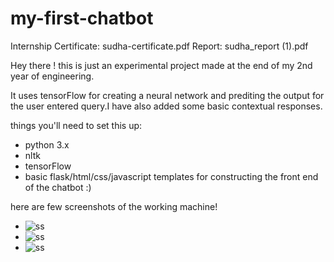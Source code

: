 # my-first-chatbot

Internship Certificate: sudha-certificate.pdf
Report: sudha_report (1).pdf

Hey there !
this is just an experimental project made at the end of my 2nd year of engineering.

It uses tensorFlow for creating a neural network and prediting the output for the user entered query.I have also added some basic contextual responses.

things you'll need to set this up:
 - python 3.x
 - nltk
 - tensorFlow
 - basic flask/html/css/javascript templates for constructing the front end of the chatbot :)

here are few screenshots of the working machine!

- ![ss](https://github.com/SaiSudhaPanigrahi/my-first-chatbot/blob/master/Screenshot%20(14).png)
- ![ss](https://github.com/SaiSudhaPanigrahi/my-first-chatbot/blob/master/Screenshot%20(9).png)
- ![ss](https://github.com/SaiSudhaPanigrahi/my-first-chatbot/blob/master/Screenshot%20(10).png)
